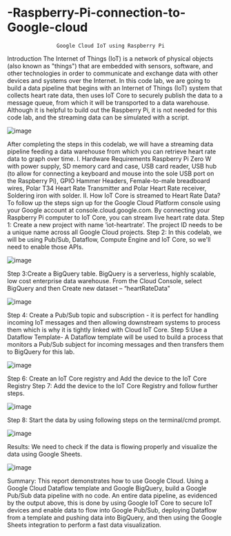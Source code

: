 # -Raspberry-Pi-connection-to-Google-cloud

                    Google Cloud IoT using Raspberry Pi
Introduction
The Internet of Things (IoT) is a network of physical objects (also known as "things") that are embedded with sensors, software, and other technologies in order to communicate and exchange data with other devices and systems over the Internet. In this code lab, we are going to build a data pipeline that begins with an Internet of Things (IoT) system that collects heart rate data, then uses IoT Core to securely publish the data to a message queue, from which it will be transported to a data warehouse. Although it is helpful to build out the Raspberry Pi, it is not needed for this code lab, and the streaming data can be simulated with a script.

![image](https://user-images.githubusercontent.com/66374184/117496574-3adb8000-af45-11eb-8c7f-9fc264819929.png)

 
After completing the steps in this codelab, we will have a streaming data pipeline feeding a data warehouse from which you can retrieve heart rate data to graph over time.
I.	Hardware Requirements
Raspberry Pi Zero W with power supply, SD memory card and case, USB card reader, USB hub (to allow for connecting a keyboard and mouse into the sole USB port on the Raspberry Pi), GPIO Hammer Headers, Female-to-male breadboard wires, Polar T34 Heart Rate Transmitter and Polar Heart Rate receiver, Soldering iron with solder.
II.	How IoT Core is streamed to Heart Rate Data?
To follow up the steps sign up for the Google Cloud Platform console using your Google account at console.cloud.google.com. By connecting your Raspberry Pi computer to IoT Core, you can stream live heart rate data.
Step 1: Create a new project with name ‘iot-heartrate’. The project ID needs to be a unique name across all Google Cloud projects.
Step 2: In this codelab, we will be using Pub/Sub, Dataflow, Compute Engine and IoT Core, so we'll need to enable those APIs.

![image](https://user-images.githubusercontent.com/66374184/117496608-475fd880-af45-11eb-8409-b838079a988c.png)

 
Step 3:Create a BigQuery table. BigQuery is a serverless, highly scalable, low cost enterprise data warehouse. From the Cloud Console, select BigQuery and then Create new dataset – “heartRateData" 

![image](https://user-images.githubusercontent.com/66374184/117496628-5050aa00-af45-11eb-8b80-c33e26f0a8ff.png)

 
Step 4: Create a Pub/Sub topic and subscription - it is perfect for handling incoming IoT messages and then allowing downstream systems to process them which is why it is tightly linked with Cloud IoT Core.
Step 5:Use a Dataflow Template- A Dataflow template will be used to build a process that monitors a Pub/Sub subject for incoming messages and then transfers them to BigQuery for this lab.

![image](https://user-images.githubusercontent.com/66374184/117496646-56468b00-af45-11eb-81d9-73159b64f9e6.png)


Step 6: Create an IoT Core registry and Add the device to the IoT Core Registry
Step 7: Add the device to the IoT Core Registry and follow further steps.
 
 ![image](https://user-images.githubusercontent.com/66374184/117496662-5d6d9900-af45-11eb-86a3-767b9c6547ae.png)

Step 8: Start the data by using following steps on the terminal/cmd prompt.
 
 ![image](https://user-images.githubusercontent.com/66374184/117496674-6199b680-af45-11eb-9418-d7ab4521881c.png)

Results: We need to check if the data is flowing properly and visualize the data using Google Sheets. 
 
 ![image](https://user-images.githubusercontent.com/66374184/117496698-68282e00-af45-11eb-87d8-a7895e3e84f6.png)

Summary:
This report demonstrates how to use Google Cloud. Using a Google Cloud Dataflow template and Google BigQuery, build a Google Pub/Sub data pipeline with no code. An entire data pipeline, as evidenced by the output above, this is done by using Google IoT Core to secure IoT devices and enable data to flow into Google Pub/Sub, deploying Dataflow from a template and pushing data into BigQuery, and then using the Google Sheets integration to perform a fast data visualization.
